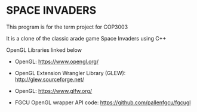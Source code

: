 # SPACE INVADERS

This program is for the term project for COP3003

It is a clone of the classic arade game Space Invaders using C++

OpenGL Libraries linked below
- OpenGL: https://www.opengl.org/
- OpenGL Extension Wrangler Library (GLEW): http://glew.sourceforge.net/
- OpenGL: https://www.glfw.org/


- FGCU OpenGL wrapper API code: https://github.com/pallenfgcu/fgcugl


